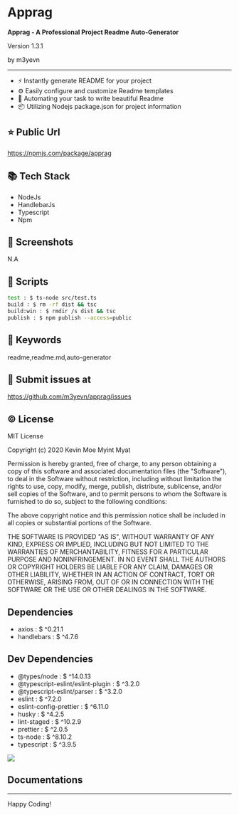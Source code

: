 # Apprag

**Apprag - A Professional Project Readme Auto-Generator**

<p>Version 1.3.1</p>
<p>by m3yevn</p>

<hr/>

 - ⚡ Instantly generate README for your project
 - ⚙️ Easily configure and customize Readme templates
 - 🦾 Automating your task to write beautiful Readme
 - 📦 Utilizing Nodejs package.json for project information




## ⭐ Public Url

https://npmjs.com/package/apprag

## 📚 Tech Stack

 - NodeJs
 - HandlebarJs
 - Typescript
 - Npm


## 📸 Screenshots

N.A

## 📜 Scripts

```sh
test : $ ts-node src/test.ts
build : $ rm -rf dist && tsc
build:win : $ rmdir /s dist && tsc
publish : $ npm publish --access=public

```

## 🔑 Keywords

readme,readme.md,auto-generator

## 👾 Submit issues at

https://github.com/m3yevn/apprag/issues

## ©️ License

MIT License

Copyright (c) 2020 Kevin Moe Myint Myat

Permission is hereby granted, free of charge, to any person obtaining a copy
of this software and associated documentation files (the &quot;Software&quot;), to deal
in the Software without restriction, including without limitation the rights
to use, copy, modify, merge, publish, distribute, sublicense, and/or sell
copies of the Software, and to permit persons to whom the Software is
furnished to do so, subject to the following conditions:

The above copyright notice and this permission notice shall be included in all
copies or substantial portions of the Software.

THE SOFTWARE IS PROVIDED &quot;AS IS&quot;, WITHOUT WARRANTY OF ANY KIND, EXPRESS OR
IMPLIED, INCLUDING BUT NOT LIMITED TO THE WARRANTIES OF MERCHANTABILITY,
FITNESS FOR A PARTICULAR PURPOSE AND NONINFRINGEMENT. IN NO EVENT SHALL THE
AUTHORS OR COPYRIGHT HOLDERS BE LIABLE FOR ANY CLAIM, DAMAGES OR OTHER
LIABILITY, WHETHER IN AN ACTION OF CONTRACT, TORT OR OTHERWISE, ARISING FROM,
OUT OF OR IN CONNECTION WITH THE SOFTWARE OR THE USE OR OTHER DEALINGS IN THE
SOFTWARE.

## Dependencies

 - axios : $ ^0.21.1
 - handlebars : $ ^4.7.6


## Dev Dependencies

 - @types/node : $ ^14.0.13
 - @typescript-eslint/eslint-plugin : $ ^3.2.0
 - @typescript-eslint/parser : $ ^3.2.0
 - eslint : $ ^7.2.0
 - eslint-config-prettier : $ ^6.11.0
 - husky : $ ^4.2.5
 - lint-staged : $ ^10.2.9
 - prettier : $ ^2.0.5
 - ts-node : $ ^8.10.2
 - typescript : $ ^3.9.5


<img src="https://cdn.dribbble.com/users/2401141/screenshots/5487982/developers-gif-showcase.gif"/>

## Documentations

<hr/>
Happy Coding!
